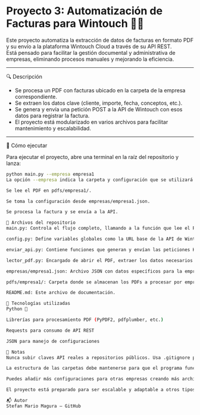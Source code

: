 # Proyecto 3: Automatización de Facturas para Wintouch 🧾🤖

Este proyecto automatiza la extracción de datos de facturas en formato PDF y su envío a la plataforma Wintouch Cloud a través de su API REST.  
Está pensado para facilitar la gestión documental y administrativa de empresas, eliminando procesos manuales y mejorando la eficiencia.

---
🔍 Descripción

- Se procesa un PDF con facturas ubicado en la carpeta de la empresa correspondiente.
- Se extraen los datos clave (cliente, importe, fecha, conceptos, etc.).
- Se genera y envía una petición POST a la API de Wintouch con esos datos para registrar la factura.
- El proyecto está modularizado en varios archivos para facilitar mantenimiento y escalabilidad.

---

 🚀 Cómo ejecutar

Para ejecutar el proyecto, abre una terminal en la raíz del repositorio y lanza:

```bash
python main.py --empresa empresa1
La opción --empresa indica la carpeta y configuración que se utilizará (por ejemplo empresa1).

Se lee el PDF en pdfs/empresa1/.

Se toma la configuración desde empresas/empresa1.json.

Se procesa la factura y se envía a la API.

📁 Archivos del repositorio
main.py: Controla el flujo completo, llamando a la función que lee el PDF, procesa los datos y llama al módulo para enviar la petición a Wintouch.

config.py: Define variables globales como la URL base de la API de Wintouch para fácil mantenimiento.

enviar_api.py: Contiene funciones que generan y envían las peticiones HTTP hacia la API, gestionando respuestas y errores.

lector_pdf.py: Encargado de abrir el PDF, extraer los datos necesarios y devolverlos en formato estructurado para su envío.

empresas/empresa1.json: Archivo JSON con datos específicos para la empresa, como EnterpriseID, DocumentTypeID, EntityID, y claves API (no subir datos reales en repositorios públicos).

pdfs/empresa1/: Carpeta donde se almacenan los PDFs a procesar por empresa.

README.md: Este archivo de documentación.

🧠 Tecnologías utilizadas
Python 🐍

Librerías para procesamiento PDF (PyPDF2, pdfplumber, etc.)

Requests para consumo de API REST

JSON para manejo de configuraciones

📌 Notas
Nunca subir claves API reales a repositorios públicos. Usa .gitignore para evitar que archivos con credenciales se suban.

La estructura de las carpetas debe mantenerse para que el programa funcione correctamente.

Puedes añadir más configuraciones para otras empresas creando más archivos JSON dentro de empresas/ y carpetas correspondientes en pdfs/.

El proyecto está preparado para ser escalable y adaptable a otros tipos de documentos.

📬 Autor
Stefan Mario Magura – GitHub


